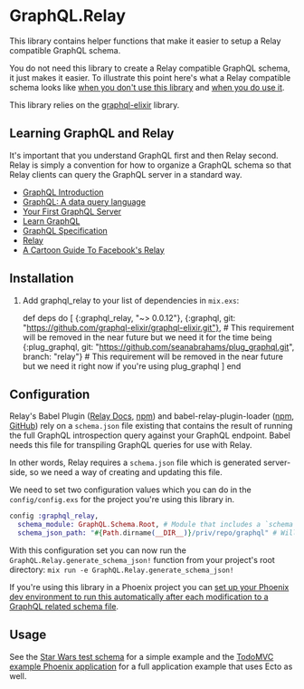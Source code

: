 # GraphQL.Relay

This library contains helper functions that make it easier to setup a Relay compatible GraphQL schema.

You do not need this library to create a Relay compatible GraphQL schema, it just makes it easier. To illustrate this point here's what a Relay compatible schema looks like <a href="https://github.com/graphql-elixir/graphql-relay-elixir/blob/master/test/support/star_wars/schema_without_library.exs">when you don't use this library</a> and <a href="https://github.com/graphql-elixir/graphql-relay-elixir/blob/master/test/support/star_wars/schema.exs">when you do use it</a>.

This library relies on the <a href="https://github.com/graphql-elixir/graphql-elixir">graphql-elixir</a> library.

## Learning GraphQL and Relay

It's important that you understand GraphQL first and then Relay second. Relay is simply a convention for how to organize a GraphQL schema so that Relay clients can query the GraphQL server in a standard way.

* <a href="https://facebook.github.io/react/blog/2015/05/01/graphql-introduction.html">GraphQL Introduction</a>
* <a href="https://code.facebook.com/posts/1691455094417024/graphql-a-data-query-language/">GraphQL: A data query language</a>
* <a href="https://medium.com/@clayallsopp/your-first-graphql-server-3c766ab4f0a2#.m78ybemas">Your First GraphQL Server</a>
* <a href="https://learngraphql.com/">Learn GraphQL</a>
* <a href="https://facebook.github.io/graphql/">GraphQL Specification</a>
* <a href="https://facebook.github.io/relay/">Relay</a>
* <a href="https://code-cartoons.com/a-cartoon-intro-to-facebook-s-relay-part-1-3ec1a127bca5#.7kaxn4akk">A Cartoon Guide To Facebook's Relay</a>

## Installation

  1. Add graphql_relay to your list of dependencies in `mix.exs`:

        def deps do
          [
            {:graphql_relay, "~> 0.0.12"},
            {:graphql, git: "https://github.com/graphql-elixir/graphql-elixir.git"}, # This requirement will be removed in the near future but we need it for the time being
            {:plug_graphql, git: "https://github.com/seanabrahams/plug_graphql.git", branch: "relay"} # This requirement will be removed in the near future but we need it right now if you're using plug_graphql
          ]
        end

## Configuration

Relay's Babel Plugin (<a href="https://facebook.github.io/relay/docs/guides-babel-plugin.html">Relay Docs</a>, <a href="https://www.npmjs.com/package/babel-relay-plugin">npm</a>) and babel-relay-plugin-loader (<a href="https://www.npmjs.com/package/babel-relay-plugin-loader">npm</a>, <a href="https://github.com/BerndWessels/babel-relay-plugin-loader">GitHub</a>) rely on a `schema.json` file existing that contains the result of running the full GraphQL introspection query against your GraphQL endpoint. Babel needs this file for transpiling GraphQL queries for use with Relay.

In other words, Relay requires a `schema.json` file which is generated server-side, so we need a way of creating and updating this file.

We need to set two configuration values which you can do in the `config/config.exs` for the project you're using this library in.

```elixir
config :graphql_relay,
  schema_module: GraphQL.Schema.Root, # Module that includes a `schema` function that returns your GraphQL schema
  schema_json_path: "#{Path.dirname(__DIR__)}/priv/repo/graphql" # Will create a `schema.json` file in this directory
```

With this configuration set you can now run the `GraphQL.Relay.generate_schema_json!` function from your project's root directory: `mix run -e GraphQL.Relay.generate_schema_json!`

If you're using this library in a Phoenix project you can <a href="https://github.com/graphql-elixir/graphql-relay-elixir/wiki/Setup-Phoenix-app-to-reload-schema.json-file-whenever-GraphQL-schema-files-change">set up your Phoenix dev environment to run this automatically after each modification to a GraphQL related schema file</a>.

## Usage

See the <a href="https://github.com/graphql-elixir/graphql-relay-elixir/blob/master/test/support/star_wars/schema.exs">Star Wars test schema</a> for a simple example and the <a href="https://github.com/graphql-elixir/graphql-relay-elixir/blob/master/examples/todo">TodoMVC example Phoenix application</a> for a full application example that uses Ecto as well.

